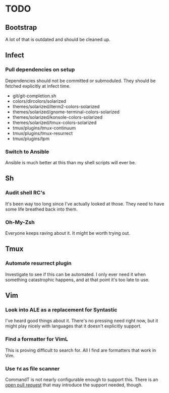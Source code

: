 # TODO

## Bootstrap

A lot of that is outdated and should be cleaned up.

## Infect

### Pull dependencies on setup

Dependencies should not be committed or submoduled. They should be fetched
explicitly at infect time.

* git/git-completion.sh
* colors/dircolors/solarized
* themes/solarized/iterm2-colors-solarized
* themes/solarized/gnome-terminal-colors-solarized
* themes/solarized/konsole-colors-solarized
* themes/solarized/tmux-colors-solarized
* tmux/plugins/tmux-continuum
* tmux/plugins/tmux-resurrect
* tmux/plugins/tpm

### Switch to Ansible

Ansible is much better at this than my shell scripts will ever be.

## Sh

### Audit shell RC's

It's been way too long since I've actually looked at those. They need to have
some life breathed back into them.

### Oh-My-Zsh

Everyone keeps raving about it. It might be worth trying out.

## Tmux

### Automate resurrect plugin

Investigate to see if this can be automated. I only ever need it when something
catastrophic happens, and at that point it's too late to use.

## Vim

### Look into ALE as a replacement for Syntastic

I've heard good things about it. There's no pressing need right now, but it
might play nicely with languages that it doesn't explicitly support.

### Find a formatter for VimL

This is proving difficult to search for. All I find are formatters that work in
Vim.

### Use `fd` as file scanner

CommandT is not nearly configurable enough to support this. There is an [open
pull request](https://github.com/wincent/command-t/pull/258) that may introduce
the support needed, though.

